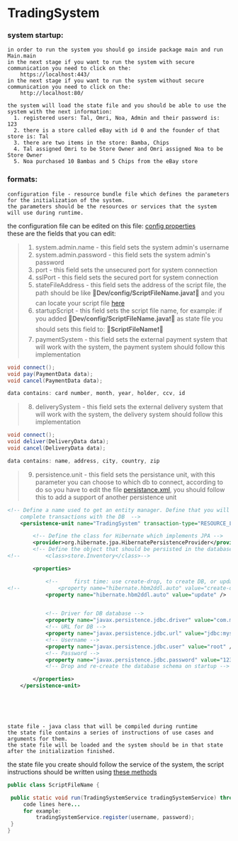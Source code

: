 # TradingSystem

### system startup:
    in order to run the system you should go inside package main and run Main.main
    in the next stage if you want to run the system with secure communication you need to click on the:
        https://localhost:443/
    in the next stage if you want to run the system without secure communication you need to click on the:
        http://localhost:80/
                
    the system will load the state file and you should be able to use the system with the next information:
      1. registered users: Tal, Omri, Noa, Admin and their password is: 123
      2. there is a store called eBay with id 0 and the founder of that store is: Tal
      3. there are two items in the store: Bamba, Chips
      4. Tal assigned Omri to be Store Owner and Omri assigned Noa to be Store Owner
      5. Noa purchased 10 Bambas and 5 Chips from the eBay store
    
### formats: 

    configuration file - resource bundle file which defines the parameters for the initialization of the system.
    the parameters should be the resources or services that the system will use during runtime.
    
   the configuration file can be edited on this file: [config properties](https://github.com/omrigo13/TradingSystem/blob/main/Dev/config/config.properties)  
   these are the fields that you can edit:  
   >1. system.admin.name - this field sets the system admin's username
   >2. system.admin.password - this field sets the system admin's password
   >3. port - this field sets the unsecured port for system connection
   >4. sslPort - this field sets the secured port for system connection
   >5. stateFileAddress - this field sets the address of the script file, the path should be like 🔴**Dev/config/ScriptFileName.java**❗🔴 and you can locate your script file [here](https://github.com/omrigo13/TradingSystem/tree/main/Dev/config)
   >6. startupScript - this field sets the script file name, for example: if you added 🔴**Dev/config/ScriptFileName.java**❗🔴 as state file you should sets this field to: 🔴**ScriptFileName**❗🔴
   >7. paymentSystem - this field sets the external payment system that will work with the system, the payment system should follow this implementation
   ```java
   void connect();
   void pay(PaymentData data);
   void cancel(PaymentData data);
   
   data contains: card number, month, year, holder, ccv, id
   ```
   >8. deliverySystem - this field sets the external delivery system that will work with the system, the delivery system should follow this implementation
   ```java
   void connect();
   void deliver(DeliveryData data);
   void cancel(DeliveryData data);
   
   data contains: name, address, city, country, zip
   ```
   >9. persistence.unit - this field sets the persistance unit, with this parameter you can choose to which db to connect, according to do so you have to edit the file [persistance.xml](https://github.com/omrigo13/TradingSystem/blob/main/Dev/src/main/resources/META-INF/persistence.xml), you should follow this to add a support of another persistence unit
```xml
<!-- Define a name used to get an entity manager. Define that you will
    complete transactions with the DB  -->
    <persistence-unit name="TradingSystem" transaction-type="RESOURCE_LOCAL">

        <!-- Define the class for Hibernate which implements JPA -->
        <provider>org.hibernate.jpa.HibernatePersistenceProvider</provider>
        <!-- Define the object that should be persisted in the database -->
<!--        <class>store.Inventory</class>-->

        <properties>

            <!--     first time: use create-drop, to create DB, or update if DB already exist-->
<!--            <property name="hibernate.hbm2ddl.auto" value="create-drop" />-->
            <property name="hibernate.hbm2ddl.auto" value="update" />


            <!-- Driver for DB database -->
            <property name="javax.persistence.jdbc.driver" value="com.mysql.jdbc.Driver" />
            <!-- URL for DB -->
            <property name="javax.persistence.jdbc.url" value="jdbc:mysql://10.0.0.15:3306/ts" />
            <!-- Username -->
            <property name="javax.persistence.jdbc.user" value="root" />
            <!-- Password -->
            <property name="javax.persistence.jdbc.password" value="1234" />
            <!-- Drop and re-create the database schema on startup -->

        </properties>
    </persistence-unit>
    
```
    
   <br><br>
   
    state file - java class that will be compiled during runtime
    the state file contains a series of instructions of use cases and arguments for them.
    the state file will be loaded and the system should be in that state after the initialization finished.
    
   the state file you create should follow the service of the system, the script instructions should be written using [these methods](https://github.com/omrigo13/TradingSystem/blob/main/Dev/src/main/java/service/TradingSystemService.java)
   
   ```java
   public class ScriptFileName {

    public static void run(TradingSystemService tradingSystemService) throws InvalidActionException {
        code lines here...
        for example:
            tradingSystemService.register(username, password);
    }
}
```
